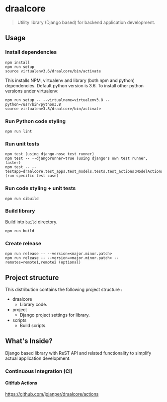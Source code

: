 # draalcore
> Utility library (Django based) for backend application development.

## Usage

### Install dependencies
```
npm install
npm run setup
source virtualenv3.6/draalcore/bin/activate
```

This installs NPM, virtualenv and library (both npm and python) dependencies. Default python version
is 3.6. To install other python versions under virtualenv:

```
npm run setup -- --virtualname=virtualenv3.8 --python=/usr/bin/python3.8
source virtualenv3.8/draalcore/bin/activate
```

### Run Python code styling
```
npm run lint
```

### Run unit tests
```
npm test (using django-nose test runner)
npm test -- --djangorunner=true (using django's own test runner, faster)
npm test -- --testapp=draalcore.test_apps.test_models.tests.test_actions:ModelActionsTestCase.test_model_actions_listing (run specific test case)
```

### Run code styling + unit tests
```
npm run cibuild
```

### Build library
Build into `build` directory.
```
npm run build
```

### Create release
```
npm run release -- --version=<major.minor.patch>
npm run release -- --version=<major.minor.patch> --remotes=remote1,remote2 (optional)
```

## Project structure
This distribution contains the following project structure :

* draalcore
    * Library code.
* project
    * Django project settings for library.
* scripts
    * Build scripts.

## What's Inside?

Django based library with ReST API and related functionality to simplify actual application development.

### Continuous Integration (CI)

#### GitHub Actions
https://github.com/jojanper/draalcore/actions
